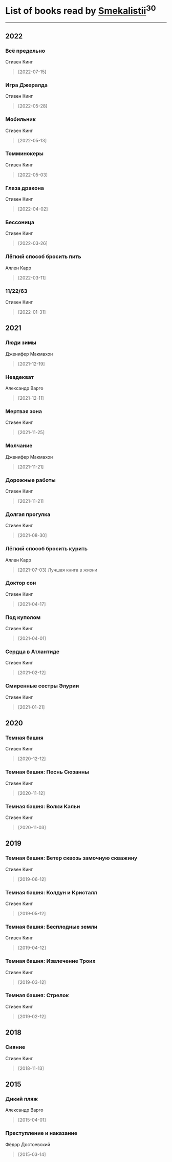 # List of books read by [Smekalistii](http://vk.com/id86487125)<sup>30</sup>
---

## 2022

### Всё предельно
Стивен Кинг
> [2022-07-15] 


### Игра Джералда
Стивен Кинг
> [2022-05-28] 


### Мобильник
Стивен Кинг
> [2022-05-13] 


### Томминокеры
Стивен Кинг
> [2022-05-03] 


### Глаза дракона
Стивен Кинг
> [2022-04-02] 


### Бессоница
Стивен Кинг
> [2022-03-26] 


### Лёгкий способ бросить пить
Аллен Карр
> [2022-03-11] 


### 11/22/63
Стивен Кинг
> [2022-01-31] 



## 2021

### Люди зимы
Дженифер Макмахон
> [2021-12-19] 


### Неадекват
Александр Варго
> [2021-12-11] 


### Мертвая зона
Стивен Кинг
> [2021-11-25] 


### Молчание
Дженифер Макмахон
> [2021-11-21] 


### Дорожные работы
Стивен Кинг
> [2021-11-21] 


### Долгая прогулка
Стивен Кинг
> [2021-08-30] 


### Лёгкий способ бросить курить
Аллен Карр
> [2021-07-03] Лучшая книга в жизни


### Доктор сон
Стивен Кинг
> [2021-04-17] 


### Под куполом
Стивен Кинг
> [2021-04-01] 


### Сердца в Атлантиде
Стивен Кинг
> [2021-02-12] 


### Смиренные сестры Элурии
Стивен Кинг
> [2021-01-21] 



## 2020

### Темная башня
Стивен Кинг
> [2020-12-12] 


### Темная башня: Песнь Сюзанны
Стивен Кинг
> [2020-11-12] 


### Темная башня: Волки Кальи
Стивен Кинг
> [2020-11-03] 



## 2019

### Темная башня: Ветер сквозь замочную скважину
Стивен Кинг
> [2019-06-12] 


### Темная башня: Колдун и Кристалл
Стивен Кинг
> [2019-05-12] 


### Темная башня: Бесплодные земли
Стивен Кинг
> [2019-04-12] 


### Темная башня: Извлечение Троих
Стивен Кинг
> [2019-03-12] 


### Темная башня: Стрелок
Стивен Кинг
> [2019-02-12] 



## 2018

### Сияние
Стивен Кинг
> [2018-11-13] 



## 2015

### Дикий пляж
Александр Варго
> [2015-04-01] 


### Преступление и наказание
Фёдор Достоевский
> [2015-03-14] 




